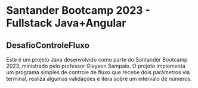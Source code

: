 # Santander Bootcamp 2023 - Fullstack Java+Angular

## DesafioControleFluxo

Este é um projeto Java desenvolvido como parte do Santander Bootcamp 2023, ministrado pelo professor Gleyson Sampaio. O projeto implementa um programa simples de controle de fluxo que recebe dois parâmetros via terminal, realiza algumas validações e itera sobre um intervalo de números.

